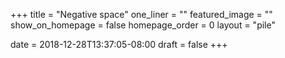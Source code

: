 +++
title = "Negative space"
one_liner = ""
featured_image = ""
show_on_homepage = false
homepage_order = 0
layout = "pile"

date = 2018-12-28T13:37:05-08:00
draft = false
+++

